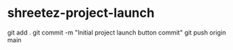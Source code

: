 # shreetez-project-launch
git add .
git commit -m "Initial project launch button commit"
git push origin main
